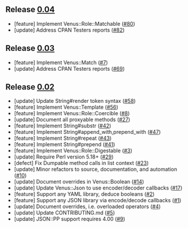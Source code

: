 ## Release [0.04](https://github.com/cpanery/venus/releases/tag/0.04)

- [feature] Implement Venus::Role::Matchable ([#80](https://github.com/cpanery/venus/issues/80))
- [update] Address CPAN Testers reports ([#82](https://github.com/cpanery/venus/issues/82))

## Release [0.03](https://github.com/cpanery/venus/releases/tag/0.03)

- [feature] Implement Venus::Match ([#7](https://github.com/cpanery/venus/issues/7))
- [update] Address CPAN Testers reports ([#69](https://github.com/cpanery/venus/issues/69))

## Release [0.02](https://github.com/cpanery/venus/releases/tag/0.02)

- [update] Update String#render token syntax ([#58](https://github.com/cpanery/venus/issues/58))
- [feature] Implement Venus::Template ([#56](https://github.com/cpanery/venus/issues/56))
- [feature] Implement Venus::Role::Coercible ([#8](https://github.com/cpanery/venus/issues/8))
- [update] Document all proxyable methods ([#27](https://github.com/cpanery/venus/issues/27))
- [feature] Implement String#substr ([#42](https://github.com/cpanery/venus/issues/42))
- [feature] Implement String#append_with,prepend_with ([#47](https://github.com/cpanery/venus/issues/47))
- [feature] Implement String#repeat ([#43](https://github.com/cpanery/venus/issues/43))
- [feature] Implement String#prepend ([#41](https://github.com/cpanery/venus/issues/41))
- [feature] Implement Venus::Role::Digestable ([#3](https://github.com/cpanery/venus/issues/3))
- [update] Require Perl version 5.18+ ([#29](https://github.com/cpanery/venus/issues/29))
- [defect] Fix Dumpable method calls in list context ([#23](https://github.com/cpanery/venus/issues/23))
- [update] Minor refactors to source, documentation, and automation ([#10](https://github.com/cpanery/venus/issues/10))
- [update] Document overrides in Venus::Boolean ([#14](https://github.com/cpanery/venus/issues/14))
- [update] Update Venus::Json to use encoder/decoder callbacks ([#17](https://github.com/cpanery/venus/issues/17))
- [feature] Support any YAML library, deduce booleans ([#2](https://github.com/cpanery/venus/issues/2))
- [feature] Support any JSON library via encode/decode callbacks ([#1](https://github.com/cpanery/venus/issues/1))
- [update] Document overrides, i.e. overloaded operators ([#4](https://github.com/cpanery/venus/issues/4))
- [update] Update CONTRIBUTING.md ([#5](https://github.com/cpanery/venus/issues/5))
- [update] JSON::PP support requires 4.00 ([#9](https://github.com/cpanery/venus/issues/9))

